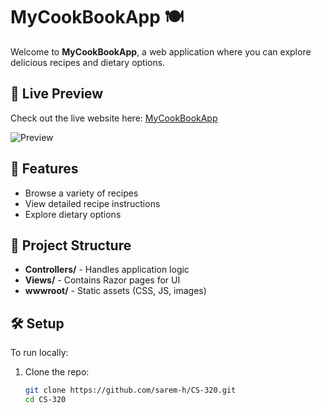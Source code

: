 # MyCookBookApp 🍽️

Welcome to **MyCookBookApp**, a web application where you can explore delicious recipes and dietary options.

## 🔗 Live Preview  
Check out the live website here: [MyCookBookApp](https://cs320.bsite.net/)

![Preview](https://paste.pics/STN6C)

## 🚀 Features  
- Browse a variety of recipes  
- View detailed recipe instructions  
- Explore dietary options  

## 📂 Project Structure  
- **Controllers/** - Handles application logic  
- **Views/** - Contains Razor pages for UI  
- **wwwroot/** - Static assets (CSS, JS, images)  

## 🛠️ Setup  
To run locally:  
1. Clone the repo:  
   ```sh
   git clone https://github.com/sarem-h/CS-320.git
   cd CS-320
